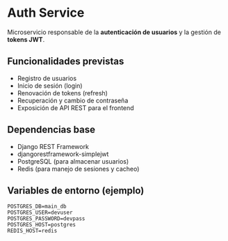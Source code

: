 # Auth Service

Microservicio responsable de la **autenticación de usuarios** y la gestión de **tokens JWT**.

## Funcionalidades previstas
- Registro de usuarios
- Inicio de sesión (login)
- Renovación de tokens (refresh)
- Recuperación y cambio de contraseña
- Exposición de API REST para el frontend

## Dependencias base
- Django REST Framework
- djangorestframework-simplejwt
- PostgreSQL (para almacenar usuarios)
- Redis (para manejo de sesiones y cacheo)

## Variables de entorno (ejemplo)
```env
POSTGRES_DB=main_db
POSTGRES_USER=devuser
POSTGRES_PASSWORD=devpass
POSTGRES_HOST=postgres
REDIS_HOST=redis
